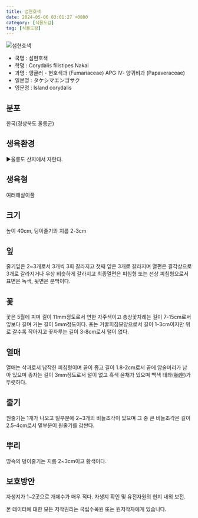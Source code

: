 ```yaml
---
title: 섬현호색
date: 2024-05-06 03:01:27 +0800
category: [식물도감]
tag: [식물도감]
---
```




![섬현호색](/fileUpload/plants/basic/Papaveraceae/Corydalis/1769/1769_1_th2.jpg)
- 국명 : 섬현호색
- 학명 : Corydalis filistipes Nakai
- 과명 : 앵글러 - 현호색과 (Fumariaceae) APG Ⅳ- 양귀비과 (Papaveraceae)
- 일본명 : タケシマエンゴサク
- 영문명 : Island corydalis


## 분포
한국(경상북도 울릉군) 
## 생육환경
▶울릉도 산지에서 자란다.
## 생육형
여러해살이풀
## 크기
높이 40cm, 덩이줄기의 지름 2-3cm
## 잎
줄기잎은 2~3개로서 3개씩 3회 갈라지고 첫째 잎은 3개로 갈라지며 열편은 결각상으로 3개로 갈라지거나 우상 비슷하게 갈라지고 최종열편은 피침형 또는 선상 피침형으로서 표면은 녹색, 뒷면은 분백이다.
## 꽃
꽃은 5월에 피며 길이 11mm정도로서 연한 자주색이고  총상꽃차례는 길이 7-15cm로서 잎보다 길며 거는 길이 5mm정도이다. 포는 거꿀피침모양으로서 길이 1-3cm이지만 위로 갈수록 작아지고 꽃자루는 길이 3-8cm로서 털이 없다.
## 열매
열매는 삭과로서 납작한 피침형이며 끝이 좁고 길이 1.8-2cm로서 끝에 암술머리가 남아 있으며 종자는 길이 3mm정도로서 털이 없고 흑색 윤채가 있으며 백색 태좌(胎座)가 뚜렷하다.
## 줄기
원줄기는 1개가 나오고 밑부분에 2~3개의 비늘조각이 있으며 그 중 큰 비늘조각은 길이 2.5-4cm로서 밑부분이 원줄기를 감싼다.
## 뿌리
땅속의 덩이줄기는 지름 2~3cm이고 황색이다.
## 보호방안
자생지가 1~2곳으로 개체수가 매우 적다. 자생지 확인 및 유전자원의 현지 내외 보전.






본 데이터에 대한 모든 저작권리는 국립수목원 또는 원저작자에게 있습니다.
